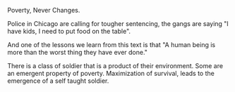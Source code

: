 Poverty, Never Changes.

Police in Chicago are calling for tougher sentencing, the gangs are saying
"I have kids, I need to put food on the table".

And one of the lessons we learn from this text is that "A human being is
more than the worst thing they have ever done."

There is a class of soldier that is a product of their environment. Some
are an emergent property of poverty. Maximization of survival, leads to the
emergence of a self taught soldier.
